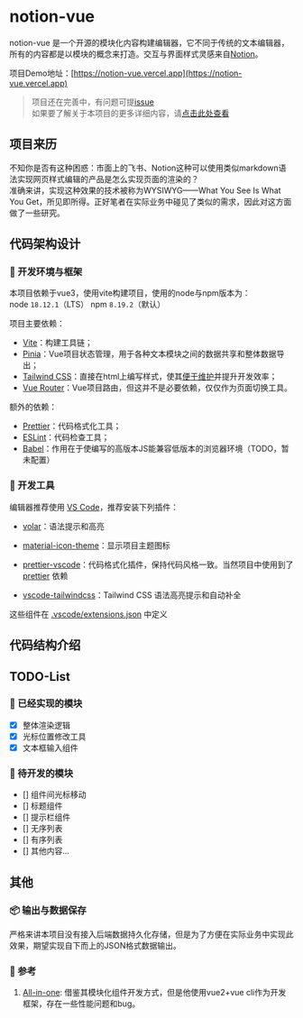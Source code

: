 # notion-vue

notion-vue 是一个开源的模块化内容构建编辑器，它不同于传统的文本编辑器，所有的内容都是以模块的概念来打造。交互与界面样式灵感来自[Notion](https://www.notion.so)。

项目Demo地址：[https://notion-vue.vercel.app](https://notion-vue.vercel.app)

> 项目还在完善中，有问题可提[issue](https://github.com/SAKURA-CAT/notion-vue/issues)  
> 如果要了解关于本项目的更多详细内容，请[点击此处查看](https://clear-degree-730.notion.site/notion-vue-215882dc39914eaca29d7d6e1b174686?pvs=4)

## 项目来历

不知你是否有这种困惑：市面上的飞书、Notion这种可以使用类似markdown语法实现网页样式编辑的产品是怎么实现页面的渲染的？  
准确来讲，实现这种效果的技术被称为WYSIWYG——What You See Is What You Get，所见即所得。正好笔者在实际业务中碰见了类似的需求，因此对这方面做了一些研究。  

## 代码架构设计

### 🫣 开发环境与框架

本项目依赖于vue3，使用vite构建项目，使用的node与npm版本为：  
node `18.12.1`（LTS） npm `8.19.2`（默认）  

项目主要依赖：

- [Vite](https://cn.vitejs.dev)：构建工具链；
- [Pinia](https://pinia.vuejs.org/zh/)：Vue项目状态管理，用于各种文本模块之间的数据共享和整体数据导出；
- [Tailwind CSS](https://tailwindcss.com)：直接在html上编写样式，使其[便于维护](https://adamwathan.me/css-utility-classes-and-separation-of-concerns/)并提升开发效率；
- [Vue Router](https://router.vuejs.org/zh/)：Vue项目路由，但这并不是必要依赖，仅仅作为页面切换工具。

额外的依赖：

- [Prettier](https://prettier.io)：代码格式化工具；
- [ESLint](https://eslint.org)：代码检查工具；
- [Babel](https://babeljs.io/docs/en/)：作用在于使编写的高版本JS能兼容低版本的浏览器环境（TODO，暂未配置）

### 🔧 开发工具

编辑器推荐使用 [VS Code](https://code.visualstudio.com/)，推荐安装下列插件：

- [volar](https://marketplace.visualstudio.com/items?itemName=Vue.volar)：语法提示和高亮
- [material-icon-theme](https://marketplace.visualstudio.com/items?itemName=PKief.material-icon-theme)：显示项目主题图标
- [prettier-vscode](https://marketplace.visualstudio.com/items?itemName=esbenp.prettier-vscode)：代码格式化插件，保持代码风格一致。当然项目中使用到了 [prettier](https://prettier.io) 依赖

- [vscode-tailwindcss](https://marketplace.visualstudio.com/items?itemName=bradlc.vscode-tailwindcss)：Tailwind CSS 语法高亮提示和自动补全

这些组件在 [.vscode/extensions.json](./.vscode/extensions.json) 中定义

## 代码结构介绍

## TODO-List

### 🎉 已经实现的模块

- [x] 整体渲染逻辑
- [x] 光标位置修改工具
- [x] 文本框输入组件

### 🤔 待开发的模块

- [] 组件间光标移动
- [] 标题组件
- [] 提示栏组件
- [] 无序列表
- [] 有序列表
- [] 其他内容...

## 其他

### 📦 输出与数据保存

严格来讲本项目没有接入后端数据持久化存储，但是为了方便在实际业务中实现此效果，期望实现自下而上的JSON格式数据输出。

### 🥸 参考

1. [All-in-one](https://github.com/CedarXi/All-in-one/tree/master): 借鉴其模块化组件开发方式，但是他使用vue2+vue cli作为开发框架，存在一些性能问题和bug。

